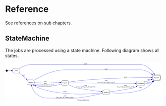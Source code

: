 # Reference

See references on sub chapters.

## StateMachine

The jobs are processed using a state machine. Following diagram shows all states.

![diagram statemachine](../assets/reference/diagram_statemachine.png)
